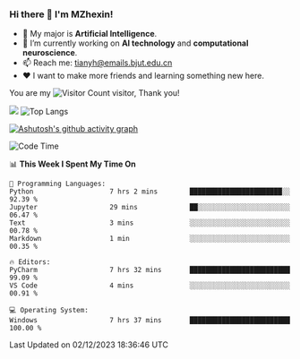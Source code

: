 ### Hi there 👋 I'm MZhexin!

- 💬 My major is **Artificial Intelligence**.
- 🔭 I’m currently working on **AI technology** and **computational neuroscience**.
- 📫 Reach me: <tianyh@emails.bjut.edu.cn> 
- :heart: I want to make more friends and learning something new here.

You are my ![Visitor Count](https://profile-counter.glitch.me/MZhexin/count.svg) visitor, Thank you!

 ![](https://github-readme-stats.vercel.app/api?username=MZhexin&show_icons=true&theme=transparent) ![Top Langs](https://github-readme-stats.vercel.app/api/top-langs/?username=MZhexin&layout=compact&theme=tokyonight) 

[![Ashutosh's github activity graph](https://github-readme-activity-graph.vercel.app/graph?username=MZhexin)](https://github.com/ashutosh00710/github-readme-activity-graph)



<!--START_SECTION:waka-->
![Code Time](http://img.shields.io/badge/Code%20Time-161%20hrs%2016%20mins-blue)

📊 **This Week I Spent My Time On** 

```text
💬 Programming Languages: 
Python                   7 hrs 2 mins        ███████████████████████░░   92.39 % 
Jupyter                  29 mins             ██░░░░░░░░░░░░░░░░░░░░░░░   06.47 % 
Text                     3 mins              ░░░░░░░░░░░░░░░░░░░░░░░░░   00.78 % 
Markdown                 1 min               ░░░░░░░░░░░░░░░░░░░░░░░░░   00.35 % 

🔥 Editors: 
PyCharm                  7 hrs 32 mins       █████████████████████████   99.09 % 
VS Code                  4 mins              ░░░░░░░░░░░░░░░░░░░░░░░░░   00.91 % 

💻 Operating System: 
Windows                  7 hrs 37 mins       █████████████████████████   100.00 % 
```


 Last Updated on 02/12/2023 18:36:46 UTC
<!--END_SECTION:waka-->



